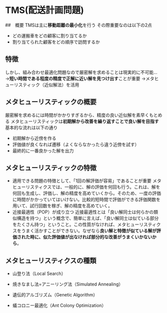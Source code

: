 # TMS(配送計画問題)
##　概要
TMSは主に**移動距離の最小化**を行う
その際重要なのは以下の2点
- どの運搬車をどの顧客に割り当てるか
- 割り当てられた顧客をどの順序で訪問するか
## 特徴
しかし、組み合わせ最適化問題なので厳密解を求めることは現実的に不可能...
→**短い時間である程度の精度で正解に近い解を見つけ出す**ことが重要
→メタヒューリスティック（近似解法）を活用
## メタヒューリスティックの概要
厳密解を求めるには時間がかかりすぎるから、精度の良い近似解を素早くもとめる
メタヒューリスティックは**初期解から改善を繰り返すことで良い解を目指す**
基本的な流れは以下の通り
- 初期解から近傍を作る
- 評価値が良くなれば遷移（よくならなかったら違う近傍を試す）
- 最終的に一番良かった解を出力
## メタヒューリスティックの特徴
- 適用できる問題の特徴として、「1回の解評価が容易」であることが重要
メタヒューリスティクスでは、一般的に、解の評価を何回も行う。これは、解を何回も生成し、評価し、解の精度を高めていくから。そのため、一度の評価に時間がかかっていてはいけない。比較的短時間で評価ができる評価関数を用いて、試行回数を稼ぎ、解の精度を高めていく。
- 近接最適性（POP）が成り立つ
近接最適性とは「良い解同士は何らかの類似構造を持つ」という概念で、簡単に言えば、「良い解同士は似ている部分をたくさん持つ」ということ。この性質がなければ、メタヒューリスティクスをうまく活かすことができない。なぜなら**良い解と特徴が似ている解が評価された時に、似た評価値が出なければ部分的な改善がうまくいかないから**。
## メタヒューリスティクスの種類
- 山登り法（Local Search）

- 焼きなまし法=アニーリング法（Simulated Annealing）

- 遺伝的アルゴリズム（Genetic Algorithm）

- 蟻コロニー最適化（Ant Colony Optimization）